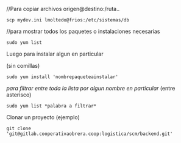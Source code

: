 //Para copiar archivos origen@destino:/ruta..

```
scp mydev.ini lmoltedo@frios:/etc/sistemas/db
```

//para mostrar todos los paquetes o instalaciones necesarias

```
sudo yum list
```


Luego para instalar algun en particular

(sin comillas)
```
sudo yum install 'nombrepaqueteainstalar'
```

*para filtrar entre toda la lista por algun nombre en particular* (entre asterisco)

```
sudo yum list *palabra a filtrar*
```

Clonar un proyecto (ejemplo)

```
git clone 'git@gitlab.cooperativaobrera.coop:logistica/scm/backend.git'
```
